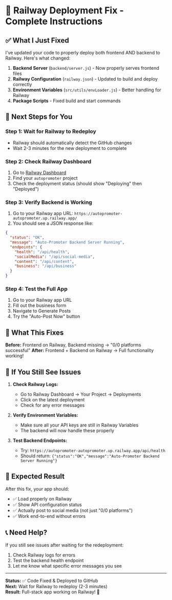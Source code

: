 # 🚀 Railway Deployment Fix - Complete Instructions

## ✅ What I Just Fixed

I've updated your code to properly deploy both frontend AND backend to Railway. Here's what changed:

1. **Backend Server** (`backend/server.js`) - Now properly serves frontend files
2. **Railway Configuration** (`railway.json`) - Updated to build and deploy correctly
3. **Environment Variables** (`src/utils/envLoader.js`) - Better handling for Railway
4. **Package Scripts** - Fixed build and start commands

## 🔧 Next Steps for You

### Step 1: Wait for Railway to Redeploy
- Railway should automatically detect the GitHub changes
- Wait 2-3 minutes for the new deployment to complete

### Step 2: Check Railway Dashboard
1. Go to [Railway Dashboard](https://railway.app/dashboard)
2. Find your `autopromoter` project
3. Check the deployment status (should show "Deploying" then "Deployed")

### Step 3: Verify Backend is Working
1. Go to your Railway app URL: `https://autopromoter-autopromoter.up.railway.app/`
2. You should see a JSON response like:
```json
{
  "status": "OK",
  "message": "Auto-Promoter Backend Server Running",
  "endpoints": {
    "health": "/api/health",
    "socialMedia": "/api/social-media",
    "content": "/api/content",
    "business": "/api/business"
  }
}
```

### Step 4: Test the Full App
1. Go to your Railway app URL
2. Fill out the business form
3. Navigate to Generate Posts
4. Try the "Auto-Post Now" button

## 🎯 What This Fixes

**Before:** Frontend on Railway, Backend missing → "0/0 platforms successful"
**After:** Frontend + Backend on Railway → Full functionality working!

## 🚨 If You Still See Issues

1. **Check Railway Logs:**
   - Go to Railway Dashboard → Your Project → Deployments
   - Click on the latest deployment
   - Check for any error messages

2. **Verify Environment Variables:**
   - Make sure all your API keys are still in Railway Variables
   - The backend will now handle these properly

3. **Test Backend Endpoints:**
   - Try: `https://autopromoter-autopromoter.up.railway.app/api/health`
   - Should return: `{"status":"OK","message":"Auto-Promoter Backend Server Running"}`

## 🎉 Expected Result

After this fix, your app should:
- ✅ Load properly on Railway
- ✅ Show API configuration status
- ✅ Actually post to social media (not just "0/0 platforms")
- ✅ Work end-to-end without errors

## 📞 Need Help?

If you still see issues after waiting for the redeployment:
1. Check Railway logs for errors
2. Test the backend health endpoint
3. Let me know what specific error messages you see

---

**Status:** ✅ Code Fixed & Deployed to GitHub  
**Next:** Wait for Railway to redeploy (2-3 minutes)  
**Result:** Full-stack app working on Railway! 🚀
